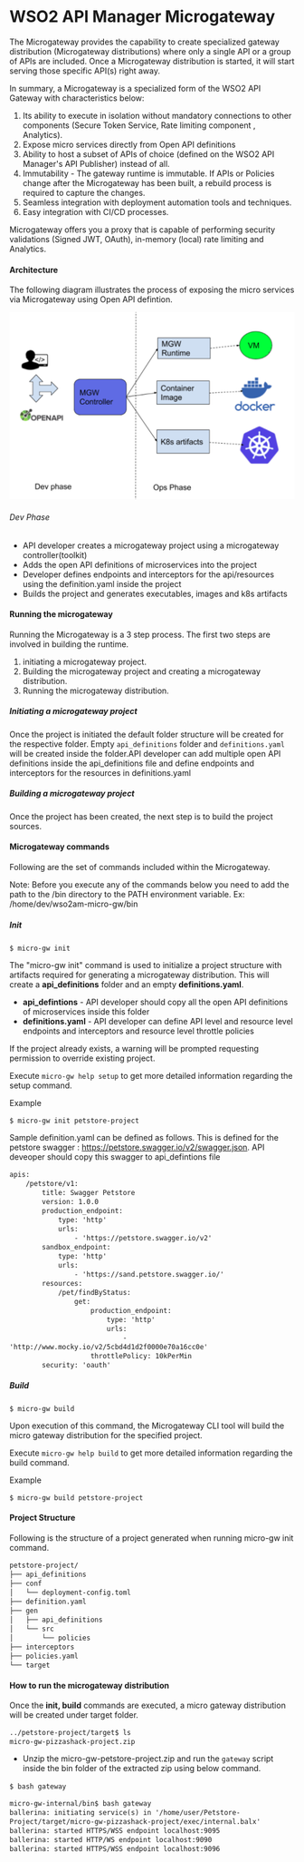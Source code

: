 # WSO2 API Manager Microgateway

The Microgateway provides the capability to create specialized gateway distribution (Microgateway distributions) where only a single API or a group of APIs are included. Once a Microgateway distribution is started, it will start serving those specific API(s) right away.

In summary, a Microgateway is a specialized form of the WSO2 API Gateway with characteristics below:

1. Its ability to execute in isolation without mandatory connections to other components (Secure Token Service, Rate limiting component , Analytics).
1. Expose micro services directly from Open API definitions
1. Ability to host a subset of APIs of choice (defined on the WSO2 API Manager's API Publisher) instead of all.
1. Immutability - The gateway runtime is immutable. If APIs or Policies change after the Microgateway has been built, a rebuild process is required to capture the changes.
1. Seamless integration with deployment automation tools and techniques.
1. Easy integration with CI/CD processes.

Microgateway offers you a proxy that is capable of performing security validations (Signed JWT, OAuth), in-memory (local) rate limiting and Analytics.

#### Architecture

The following diagram illustrates the process of exposing the micro services via Microgateway using Open API defintion.

![Alt text](architecture-new.png?raw=true "Title")

###### Dev Phase

* API developer creates a microgateway project using a microgateway controller(toolkit)
* Adds the open API definitions of microservices into the project
* Developer defines endpoints and interceptors for the api/resources using the definition.yaml inside the project
* Builds the project and generates executables, images and k8s artifacts

#### Running the microgateway

Running the Microgateway is a 3 step process. The first two steps are involved in building the runtime.

 1. initiating a microgateway project.
 1. Building the microgateway project and creating a microgateway distribution.
 1. Running the microgateway distribution.

##### Initiating a microgateway project

Once the project is initiated the default folder structure will be created for the respective folder.
Empty `api_definitions` folder and `definitions.yaml` will be created inside the folder.API developer can add multiple open API definitions inside the
api_definitions file and define endpoints and interceptors for the resources in definitions.yaml


##### Building a microgateway project

Once the project has been created, the next step is to build the project sources.

#### Microgateway commands

Following are the set of commands included within the Microgateway.

Note: Before you execute any of the commands below you need to add the path to the <micro-gw-home>/bin directory to the PATH environment variable. Ex: /home/dev/wso2am-micro-gw/bin

##### Init

`$ micro-gw init`

The "micro-gw init" command is used to initialize a project structure with artifacts required for generating a microgateway
distribution. This will create a **api_definitions**  folder and an empty **definitions.yaml**.

* **api_defintions** - API developer should copy all the open API definitions of microservices inside this folder
* **definitions.yaml** - API developer can define API level and resource level endpoints and interceptors and  resource level throttle policies

If the project already exists, a warning will be prompted requesting permission to override existing project.

Execute `micro-gw help setup` to get more detailed information regarding the setup command.

Example


    $ micro-gw init petstore-project


Sample definition.yaml can be defined as follows. This is defined for the petstore swagger : https://petstore.swagger.io/v2/swagger.json. API deveoper should copy this swagger to api_defintions file


```
apis:
    /petstore/v1:
        title: Swagger Petstore
        version: 1.0.0
        production_endpoint:
            type: 'http'
            urls:
                - 'https://petstore.swagger.io/v2'
        sandbox_endpoint:
            type: 'http'
            urls:
                - 'https://sand.petstore.swagger.io/'
        resources:
            /pet/findByStatus:
                get:
                    production_endpoint:
                        type: 'http'
                        urls:
                            - 'http://www.mocky.io/v2/5cbd4d1d2f0000e70a16cc0e'
                    throttlePolicy: 10kPerMin
        security: 'oauth'

```


##### Build

`$ micro-gw build`

Upon execution of this command, the Microgateway CLI tool will build the micro gateway distribution for the specified project.

Execute `micro-gw help build` to get more detailed information regarding the build command.

Example

	$ micro-gw build petstore-project

#### Project Structure

Following is the structure of a project generated when running micro-gw init command.

```
petstore-project/
├── api_definitions
├── conf
│   └── deployment-config.toml
├── definition.yaml
├── gen
│   ├── api_definitions
│   └── src
│       └── policies
├── interceptors
├── policies.yaml
└── target

```


#### How to run the microgateway distribution

Once the **init, build** commands are executed, a micro gateway distribution will be created under target folder.

```
../petstore-project/target$ ls
micro-gw-pizzashack-project.zip
```

* Unzip the micro-gw-petstore-project.zip and run the `gateway` script inside the bin folder of the extracted zip using below command.

`$ bash gateway `

```
micro-gw-internal/bin$ bash gateway
ballerina: initiating service(s) in '/home/user/Petstore-Project/target/micro-gw-pizzashack-project/exec/internal.balx'
ballerina: started HTTPS/WSS endpoint localhost:9095
ballerina: started HTTP/WS endpoint localhost:9090
ballerina: started HTTPS/WSS endpoint localhost:9096
```
